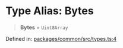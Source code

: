 # Type Alias: Bytes

> **Bytes** = `Uint8Array`

Defined in: [packages/common/src/types.ts:4](https://github.com/dcdpr/did-btcr2-js/blob/c82bc5c69016e1146a0c52c6e6b21621f5abd6d4/packages/common/src/types.ts#L4)
